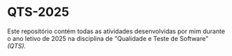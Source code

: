 # QTS-2025
Este repositório contém todas as atividades desenvolvidas por mim durante o ano letivo de 2025 na disciplina de "Qualidade e Teste de Software" *(QTS).*
